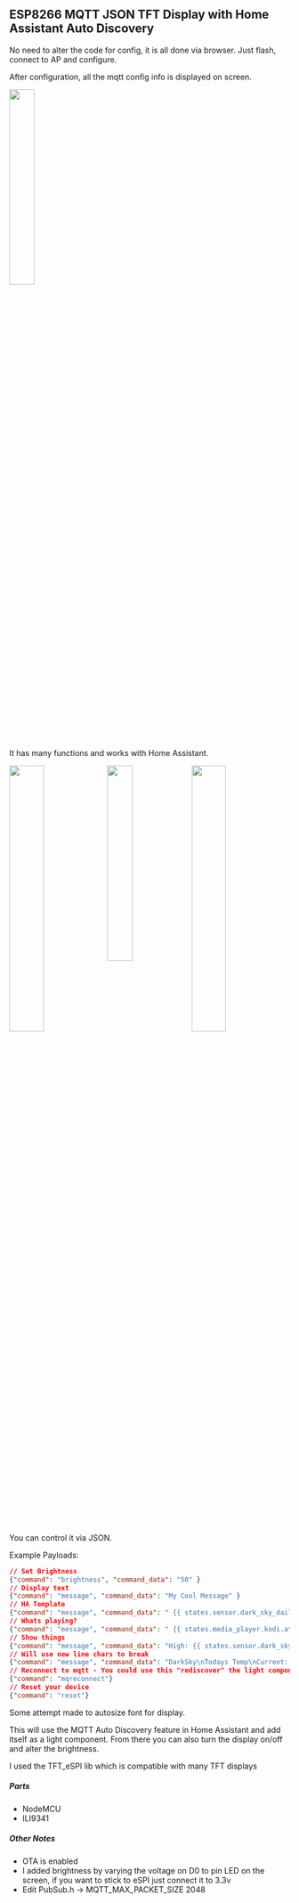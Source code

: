 ## ESP8266 MQTT JSON TFT Display with Home Assistant Auto Discovery


No need to alter the code for config, it is all done via browser.  Just flash, connect to AP and configure.

After configuration, all the mqtt config info is displayed on screen.

<img src="https://raw.githubusercontent.com/packetinspector/IoT-Stuff/master/esp8266/mqdisplay/images/display_start.jpg" width="30%" height="30%">

It has many functions and works with Home Assistant.

<img src="https://raw.githubusercontent.com/packetinspector/IoT-Stuff/master/esp8266/mqdisplay/images/ha_command.png" width="35%" height="35%" align="top"><img src="https://raw.githubusercontent.com/packetinspector/IoT-Stuff/master/esp8266/mqdisplay/images/display_mqtt.jpg" width="30%" height="30%"><img src="https://raw.githubusercontent.com/packetinspector/IoT-Stuff/master/esp8266/mqdisplay/images/ha_light.png" width="35%" height="35%" align="top">

You can control it via JSON.

Example Payloads:
```json
// Set Brightness
{"command": "brightness", "command_data": "50" }
// Display text
{"command": "message", "command_data": "My Cool Message" }
// HA Template
{"command": "message", "command_data": " {{ states.sensor.dark_sky_daily_summary.state }} "}
// Whats playing?
{"command": "message", "command_data": " {{ states.media_player.kodi.attributes.media_series_title }} "}
// Show things
{"command": "message", "command_data": "High: {{ states.sensor.dark_sky_daily_high_temperature.state}} \nLow:  {{ states.sensor.dark_sky_daily_low_temperature.state}} \n"}
// Will use new line chars to break
{"command": "message", "command_data": "DarkSky\nTodays Temp\nCurrent: {{ states.sensor.dark_sky_temperature.state }}\nHigh:    {{ states.sensor.dark_sky_daily_high_temperature.state}}\nLow:     {{ states.sensor.dark_sky_daily_low_temperature.state}}"}
// Reconnect to mqtt - You could use this "rediscover" the light component
{"command": "mqreconnect"}
// Reset your device
{"command": "reset"}
```

Some attempt made to autosize font for display.  

This will use the MQTT Auto Discovery feature in Home Assistant and add itself as a light component. From there you can also turn the display on/off and alter the brightness.

I used the TFT_eSPI lib which is compatible with many TFT displays
##### Parts
- NodeMCU
- ILI9341

##### Other Notes
- OTA is enabled
- I added brightness by varying the voltage on D0 to pin LED on the screen, if you want to stick to eSPI just connect it to 3.3v
- Edit PubSub.h -> MQTT_MAX_PACKET_SIZE 2048
